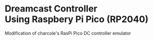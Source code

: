 # Dreamcast Controller<br/>Using Raspbery Pi Pico (RP2040)

Modification of charcole's RasPi Pico DC controller emulator
